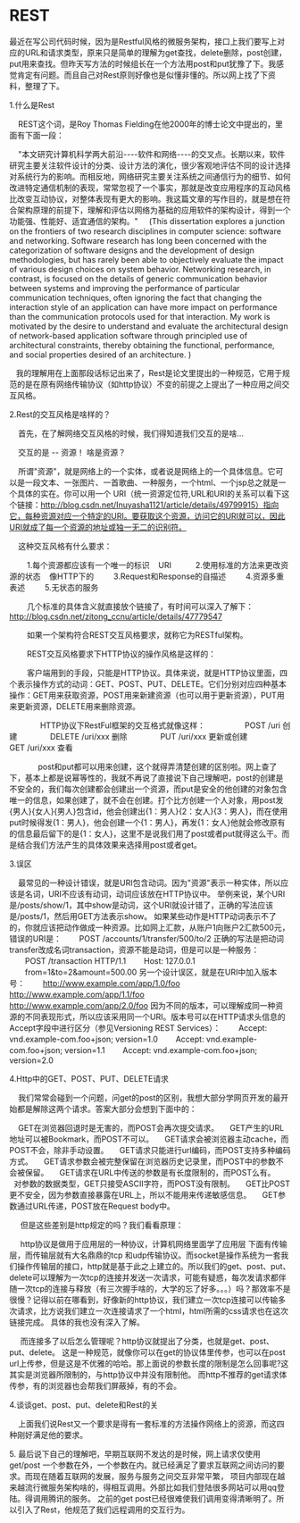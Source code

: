 # REST

最近在写公司代码时候，因为是Restful风格的微服务架构，接口上我们要写上对应的URL和请求类型，原来只是简单的理解为get查找，delete删除，post创建，put用来查找。但昨天写方法的时候组长在一个方法用post和put犹豫了下。我感觉肯定有问题。而且自己对Rest原则好像也是似懂非懂的。所以网上找了下资料，整理了下。

1.什么是Rest

    REST这个词，是Roy Thomas Fielding在他2000年的博士论文中提出的，里面有下面一段：

    "本文研究计算机科学两大前沿----软件和网络----的交叉点。长期以来，软件研究主要关注软件设计的分类、设计方法的演化，很少客观地评估不同的设计选择对系统行为的影响。而相反地，网络研究主要关注系统之间通信行为的细节、如何改进特定通信机制的表现，常常忽视了一个事实，那就是改变应用程序的互动风格比改变互动协议，对整体表现有更大的影响。我这篇文章的写作目的，就是想在符合架构原理的前提下，理解和评估以网络为基础的应用软件的架构设计，得到一个功能强、性能好、适宜通信的架构。"
    (This dissertation explores a junction on the frontiers of two research disciplines in computer science: software and networking. Software research has long been concerned with the categorization of software designs and the development of design methodologies, but has rarely been able to objectively evaluate the impact of various design choices on system behavior. Networking research, in contrast, is focused on the details of generic communication behavior between systems and improving the performance of particular communication techniques, often ignoring the fact that changing the interaction style of an application can have more impact on performance than the communication protocols used for that interaction. My work is motivated by the desire to understand and evaluate the architectural design of network-based application software through principled use of architectural constraints, thereby obtaining the functional, performance, and social properties desired of an architecture. )

   我的理解用在上面那段话标记出来了，Rest是论文里提出的一种规范，它用于规范的是在原有网络传输协议（如http协议）不变的前提之上提出了一种应用之间交互风格。

2.Rest的交互风格是啥样的？

    首先，在了解网络交互风格的时候，我们得知道我们交互的是啥...

    交互的是 -- 资源！ 啥是资源？

    所谓"资源"，就是网络上的一个实体，或者说是网络上的一个具体信息。它可以是一段文本、一张图片、一首歌曲、一种服务，一个html、一个jsp总之就是一个具体的实在。你可以用一个 URI（统一资源定位符,URL和URI的关系可以看下这个链接：http://blog.csdn.net/Inuyasha1121/article/details/49799915）指向它，每种资源对应一个特定的URI。要获取这个资源，访问它的URI就可以，因此URI就成了每一个资源的地址或独一无二的识别符。

    这种交互风格有什么要求：

        1.每个资源都应该有一个唯一的标识    URI  
        2.使用标准的方法来更改资源的状态    像HTTP下的
        3.Request和Response的自描述
        4.资源多重表述
        5.无状态的服务

        几个标准的具体含义就直接放个链接了，有时间可以深入了解下：http://blog.csdn.net/zitong_ccnu/article/details/47779547

        如果一个架构符合REST交互风格要求，就称它为RESTful架构。

        REST交互风格要求下HTTP协议的操作风格是这样的：

        客户端用到的手段，只能是HTTP协议。具体来说，就是HTTP协议里面，四个表示操作方式的动词：GET、POST、PUT、DELETE。它们分别对应四种基本操作：GET用来获取资源，POST用来新建资源（也可以用于更新资源），PUT用来更新资源，DELETE用来删除资源。

              HTTP协议下RestFul框架的交互格式就像这样：   
              POST /uri 创建
              DELETE /uri/xxx 删除
              PUT /uri/xxx 更新或创建
              GET /uri/xxx 查看

             post和put都可以用来创建，这个就得弄清楚创建的区别啦。网上查了下，基本上都是说幂等性的，我就不再说了直接说下自己理解吧，post的创建是不安全的，我们每次创建都会创建出一个资源，而put是安全的他创建的对象包含唯一的信息，如果创建了，就不会在创建。打个比方创建一个人对象，用post发{男人}{女人}{男人}包含id，他会创建出{1：男人}{2：女人}{3：男人}，而在使用put时候得发{1：男人}，他会创建一个{1：男人}，再发{1：女人}他就会修改原有的信息最后留下的是{1：女人}，这里不是说我们用了post或者put就得这么干。而是结合我们方法产生的具体效果来选择用post或者get。

3.误区

    最常见的一种设计错误，就是URI包含动词。因为"资源"表示一种实体，所以应该是名词，URI不应该有动词，动词应该放在HTTP协议中。
举例来说，某个URI是/posts/show/1，其中show是动词，这个URI就设计错了，正确的写法应该是/posts/1，然后用GET方法表示show。
如果某些动作是HTTP动词表示不了的，你就应该把动作做成一种资源。比如网上汇款，从账户1向账户2汇款500元，错误的URI是：
　　POST /accounts/1/transfer/500/to/2
正确的写法是把动词transfer改成名词transaction，资源不能是动词，但是可以是一种服务：
　　POST /transaction HTTP/1.1
　　Host: 127.0.0.1
　　from=1&to=2&amount=500.00
另一个设计误区，就是在URI中加入版本号：
　　http://www.example.com/app/1.0/foo
　　http://www.example.com/app/1.1/foo
　　http://www.example.com/app/2.0/foo
因为不同的版本，可以理解成同一种资源的不同表现形式，所以应该采用同一个URI。版本号可以在HTTP请求头信息的Accept字段中进行区分（参见Versioning REST Services）：
　　Accept: vnd.example-com.foo+json; version=1.0
　　Accept: vnd.example-com.foo+json; version=1.1
　　Accept: vnd.example-com.foo+json; version=2.0



4.Http中的GET、POST、PUT、DELETE请求

    我们常常会碰到一个问题，问get的post的区别，我想大部分学网页开发的最开始都是解除这两个请求。答案大部分会想到下面中的：

    GET在浏览器回退时是无害的，而POST会再次提交请求。
    GET产生的URL地址可以被Bookmark，而POST不可以。
    GET请求会被浏览器主动cache，而POST不会，除非手动设置。
    GET请求只能进行url编码，而POST支持多种编码方式。
    GET请求参数会被完整保留在浏览器历史记录里，而POST中的参数不会被保留。
    GET请求在URL中传送的参数是有长度限制的，而POST么有。
    对参数的数据类型，GET只接受ASCII字符，而POST没有限制。
    GET比POST更不安全，因为参数直接暴露在URL上，所以不能用来传递敏感信息。
    GET参数通过URL传递，POST放在Request body中。

     但是这些差别是http规定的吗？我们看看原理：

     http协议是做用于应用层的一种协议，计算机网络里面学了应用层 下面有传输层，而传输层就有大名鼎鼎的tcp 和udp传输协议。而socket是操作系统为一套我们操作传输层的接口，http就是基于此之上建立的。所以我们的get、post、put、delete可以理解为一次tcp的连接并发送一次请求，可能有疑惑，每次发请求都伴随一次tcp的连接与释放（有三次握手啥的，大学的忘了好多。。。）吗？那效率不是很慢？记得以前在哪看到，好像新的http协议，我们建立一次tcp连接可以传输多次请求，比方说我们建立一次连接请求了一个html，html所需的css请求也在这次链接完成。 具体的我也没有深入了解。

     而连接多了以后怎么管理呢？http协议就提出了分类，也就是get、post、put、delete。 这是一种规范，就像你可以在get的协议体里传参，也可以在post url上传参，但是这是不优雅的哈哈。那上面说的参数长度的限制是怎么回事呢?这其实是浏览器所限制的，与http协议中并没有限制他。 而http不推荐的get请求体传参，有的浏览器也会帮我们屏蔽掉，有的不会。

4.谈谈get、post、put、delete和Rest的关

    上面我们说Rest又一个要求是得有一套标准的方法操作网络上的资源，而这四种刚好满足他的要求。



5. 最后说下自己的理解吧，早期互联网不发达的是时候，网上请求仅使用get/post 一个参数在外，一个参数在内。就已经满足了要求互联网之间访问的要求。而现在随着互联网的发展，服务与服务之间交互非常平繁， 项目内部现在越来越流行微服务架构啥的，得相互调用。外部比如我们登陆很多网站可以用qq登陆。得调用腾讯的服务。 之前的get post已经很难使我们调用变得清晰明了。所以引入了Rest，他规范了我们远程调用的交互行为。

